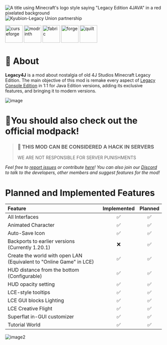 ![A title using Minecraft's logo style saying "Legacy Edition 4JAVA" in a red pixelated background](https://cdn.modrinth.com/data/cached_images/67141437c0984015f45bb785154c81e3481fd5b6.png)
![Kyubion-Legacy Union partnership](https://cdn.modrinth.com/data/cached_images/c2785b576905c20cfe5afd63b9432e2cf8ff889f.png)

[<img alt="curseforge" height="56" src="https://cdn.jsdelivr.net/npm/@intergrav/devins-badges@3/assets/cozy/available/curseforge_vector.svg">](https://www.curseforge.com/minecraft/mc-mods/legacy-minecraft) <!-- SVG version -->
[<img alt="modrinth" height="56" src="https://cdn.jsdelivr.net/npm/@intergrav/devins-badges@3/assets/cozy/available/modrinth_vector.svg">](https://modrinth.com/mod/legacy4j) <!-- SVG version -->
[<img alt="fabric" height="56" src="https://cdn.jsdelivr.net/npm/@intergrav/devins-badges@3/assets/cozy/supported/fabric_vector.svg">](https://fabricmc.net/) <!-- SVG version -->
[<img alt="forge" height="56" src="https://cdn.jsdelivr.net/npm/@intergrav/devins-badges@3/assets/cozy/supported/forge_vector.svg">](https://files.minecraftforge.net) <!-- SVG version -->
[<img alt="quilt" height="56" src="https://cdn.jsdelivr.net/npm/@intergrav/devins-badges@3/assets/cozy/supported/quilt_vector.svg">](https://quiltmc.org/)

# 📜 About
**Legacy4J** is a mod about nostalgia of old 4J Studios Minecraft Legacy Edition. The main objective of this mod is remake every aspect of [Legacy Console Edition](https://minecraft.wiki/w/Legacy_Console_Edition) in 1:1 for Java Edition versions, adding its exclusive features, and bringing it to modern versions.

![image](https://cdn.modrinth.com/data/mIMHT3wf/images/cfc40bbe8eb9f64447fa5edd6fa8fce80cd85971.png)


# 👋You should also check out the official modpack!



> ### 🚫 THIS MOD CAN BE CONSIDERED A HACK IN SERVERS
> WE ARE NOT RESPONSIBLE FOR SERVER PUNISHMENTS 

*Feel free to [report issues](https://github.com/Wilyicaro/Legacy-Minecraft/issues) or contribute [here](https://github.com/Wilyicaro/Legacy-Minecraft)!*
*You can also join our [Discord](https://discord.com/invite/CVas58uPyb) to talk to the developers, other members and suggest features for the mod!*


# Planned and Implemented Features
| Feature                                                             | Implemented | Planned |
|:--------------------------------------------------------------------|:-----------:|:-------:|
| All Interfaces                                                      | ✅           | ✅       |
| Animated Character                                                  | ✅           | ✅       |
| Auto-Save Icon                                                      | ✅           | ✅       |
| Backports to earlier versions (Currently 1.20.1)                                      | ❌           | ✅       |
| Create the world with open LAN (Equivalent to "Online Game" in LCE) | ✅           | ✅       |
| HUD distance from the bottom (Configurable)                         | ✅           | ✅       |
| HUD opacity setting                                                 | ✅           | ✅       |
| LCE-style tooltips                                                  | ✅           | ✅       |
| LCE GUI blocks Lighting                                             | ✅           | ✅       |
| LCE Creative Flight                                                 | ✅           | ✅       |
| Superflat in-GUI customizer                                         | ✅           | ✅       |
| Tutorial World                                                      | ✅           | ✅       |
![image2](https://cdn.modrinth.com/data/mIMHT3wf/images/1cd8bd8afb6f300f6d59b3c84d78fef738a1c839.png)
